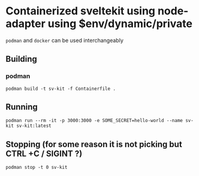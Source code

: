 # Containerized sveltekit using node-adapter using $env/dynamic/private

`podman` and `docker` can be used interchangeably

## Building

### podman
`podman build -t sv-kit -f Containerfile .`

## Running
`podman run --rm -it -p 3000:3000 -e SOME_SECRET=hello-world --name sv-kit sv-kit:latest`

## Stopping (for some reason it is not picking but CTRL +C / SIGINT ?)

`podman stop -t 0 sv-kit`
